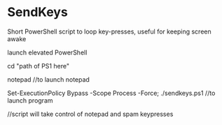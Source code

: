 # SendKeys
Short PowerShell script to loop key-presses, useful for keeping screen awake


launch elevated PowerShell

cd "path of PS1 here"

notepad //to launch notepad

Set-ExecutionPolicy Bypass -Scope Process -Force; ./sendkeys.ps1  //to launch program

//script will take control of notepad and spam keypresses
